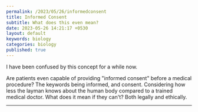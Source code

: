 ```yaml
---
permalink: /2023/05/26/informedconsent
title: Informed Consent
subtitle: What does this even mean?
date: 2023-05-26 14:21:17 +0530
layout: default
keywords: biology
categories: biology
published: true
---
```


I have been confused by this concept for a while now.

Are patients even capable of providing "informed consent" before a medical procedure? The keywords being informed, and consent. Considering how less the layman knows about the human body compared to a trained medical doctor. What does it mean if they can't? Both legally and ethically.

---
